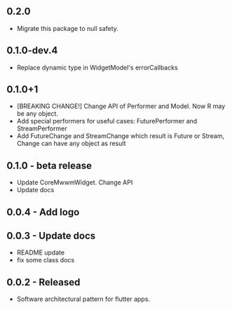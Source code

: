 ## 0.2.0

* Migrate this package to null safety.

## 0.1.0-dev.4

* Replace dynamic type in WidgetModel's errorCallbacks

## 0.1.0+1

* [BREAKING CHANGE!] Change API of Performer and Model. Now R may be any object.
* Add special performers for useful cases: FuturePerformer and StreamPerformer
* Add FutureChange<R> and StreamChange<R> which result is Future<R> or Stream<R>, Change<R> can have any object as result
  
## 0.1.0 - beta release

* Update CoreMwwmWidget. Change API
* Update docs


## 0.0.4 - Add logo

## 0.0.3 - Update docs
* README update
* fix some class docs

## 0.0.2 - Released

* Software architectural pattern for flutter apps.
